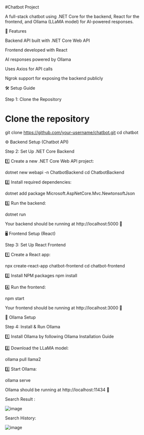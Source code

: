 #Chatbot Project

A full-stack chatbot using .NET Core for the backend, React for the frontend, and Ollama (LLaMA model) for AI-powered responses.

🚀 Features

Backend API built with .NET Core Web API

Frontend developed with React

AI responses powered by Ollama

Uses Axios for API calls

Ngrok support for exposing the backend publicly

🛠️ Setup Guide

Step 1: Clone the Repository

# Clone the repository
git clone https://github.com/your-username/chatbot.git
cd chatbot

⚙️ Backend Setup (Chatbot API)

Step 2: Set Up .NET Core Backend

1️⃣ Create a new .NET Core Web API project:

dotnet new webapi -n ChatbotBackend
cd ChatbotBackend

2️⃣ Install required dependencies:

dotnet add package Microsoft.AspNetCore.Mvc.NewtonsoftJson



5️⃣ Run the backend:

dotnet run

Your backend should be running at http://localhost:5000 🚀

🖥️ Frontend Setup (React)

Step 3: Set Up React Frontend

1️⃣ Create a React app:

npx create-react-app chatbot-frontend
cd chatbot-frontend

2️⃣ Install NPM packages
npm install 

4️⃣ Run the frontend:

npm start

Your frontend should be running at http://localhost:3000 🎉

🤖 Ollama Setup

Step 4: Install & Run Ollama

1️⃣ Install Ollama by following Ollama Installation Guide

2️⃣ Download the LLaMA model:

ollama pull llama2

3️⃣ Start Ollama:

ollama serve

Ollama should be running at http://localhost:11434 🚀

Search Result :

![image](https://github.com/user-attachments/assets/4bacddf8-bed2-4709-b4c1-aa2e08d705de)

Search History:

![image](https://github.com/user-attachments/assets/19535e2a-b120-4fb1-9dc8-0d2a686a24e9)








